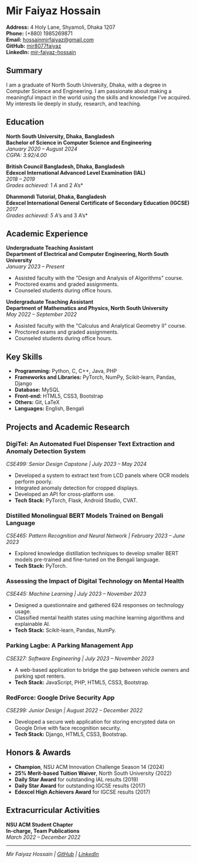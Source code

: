 # Mir Faiyaz Hossain

**Address:** 4 Holy Lane, Shyamoli, Dhaka 1207  
**Phone:** (+880) 1985269871  
**Email:** hossainmirfaiyaz@gmail.com  
**GitHub:** [mir8077faiyaz](https://github.com/mir8077faiyaz)  
**LinkedIn:** [mir-faiyaz-hossain](https://www.linkedin.com/in/mir-faiyaz-hossain-573b7b229/)

## Summary
I am a graduate of North South University, Dhaka, with a degree in Computer Science and Engineering. I am passionate about making a meaningful impact in the world using the skills and knowledge I’ve acquired. My interests lie deeply in study, research, and teaching.

## Education

**North South University, Dhaka, Bangladesh**  
**Bachelor of Science in Computer Science and Engineering**  
*January 2020 – August 2024*  
*CGPA: 3.92/4.00*

**British Council Bangladesh, Dhaka, Bangladesh**  
**Edexcel International Advanced Level Examination (IAL)**  
*2018 – 2019*  
*Grades achieved: 1 A* and 2 A’s*

**Dhanmondi Tutorial, Dhaka, Bangladesh**  
**Edexcel International General Certificate of Secondary Education (IGCSE)**  
*2017*  
*Grades achieved: 5 A*’s and 3 A’s*

## Academic Experience

**Undergraduate Teaching Assistant**  
**Department of Electrical and Computer Engineering, North South University**  
*January 2023 – Present*  
- Assisted faculty with the "Design and Analysis of Algorithms" course.
- Proctored exams and graded assignments.
- Counseled students during office hours.

**Undergraduate Teaching Assistant**  
**Department of Mathematics and Physics, North South University**  
*May 2022 – September 2022*  
- Assisted faculty with the "Calculus and Analytical Geometry II" course.
- Proctored exams and graded assignments.
- Counseled students during office hours.

## Key Skills
- **Programming:** Python, C, C++, Java, PHP  
- **Frameworks and Libraries:** PyTorch, NumPy, Scikit-learn, Pandas, Django  
- **Database:** MySQL  
- **Front-end:** HTML5, CSS3, Bootstrap  
- **Others:** Git, LaTeX  
- **Languages:** English, Bengali  

## Projects and Academic Research

### DigiTel: An Automated Fuel Dispenser Text Extraction and Anomaly Detection System  
*CSE499: Senior Design Capstone | July 2023 – May 2024*  
- Developed a system to extract text from LCD panels where OCR models perform poorly.  
- Integrated anomaly detection for cropped displays.  
- Developed an API for cross-platform use.  
- **Tech Stack:** PyTorch, Flask, Android Studio, CVAT.

### Distilled Monolingual BERT Models Trained on Bengali Language  
*CSE465: Pattern Recognition and Neural Network | February 2023 – June 2023*  
- Explored knowledge distillation techniques to develop smaller BERT models pre-trained and fine-tuned on the Bengali language.  
- **Tech Stack:** PyTorch.

### Assessing the Impact of Digital Technology on Mental Health  
*CSE445: Machine Learning | July 2023 – November 2023*  
- Designed a questionnaire and gathered 624 responses on technology usage.  
- Classified mental health states using machine learning algorithms and explainable AI.  
- **Tech Stack:** Scikit-learn, Pandas, NumPy.

### Parking Lagbe: A Parking Management App  
*CSE327: Software Engineering | July 2023 – November 2023*  
- A web-based application to bridge the gap between vehicle owners and parking spot renters.  
- **Tech Stack:** JavaScript, PHP, HTML5, CSS3, Bootstrap.

### RedForce: Google Drive Security App  
*CSE299: Junior Design | August 2022 – December 2022*  
- Developed a secure web application for storing encrypted data on Google Drive with face recognition security.  
- **Tech Stack:** Django, HTML5, CSS3, Bootstrap.

## Honors & Awards
- **Champion**, NSU ACM Innovation Challenge Season 14 (2024)  
- **25% Merit-based Tuition Waiver**, North South University (2022)  
- **Daily Star Award** for outstanding IAL results (2019)  
- **Daily Star Award** for outstanding IGCSE results (2017)  
- **Edexcel High Achievers Award** for IGCSE results (2017)

## Extracurricular Activities

**NSU ACM Student Chapter**  
**In-charge, Team Publications**  
*March 2022 – December 2022*

---

*Mir Faiyaz Hossain | [GitHub](https://github.com/mir8077faiyaz) | [LinkedIn](https://www.linkedin.com/in/mir-faiyaz-hossain-573b7b229/)*
